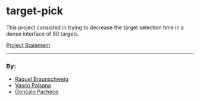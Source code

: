 # target-pick

This project consisted in trying to decrease the target selection time in a dense interface of 80 targets.

[Project Statement](docs/bake-off-2.pdf)
___
### By:
- [Raquel Braunschweig](https://github.com/iquelli)
- [Vasco Paisana](https://github.com/vascopaisana)
- [Gonçalo Pacheco](https://github.com/Oxyz)
